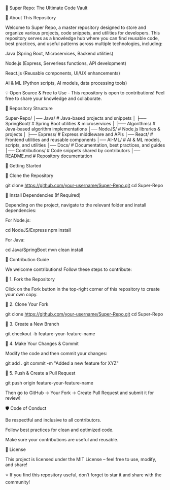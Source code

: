 📌 Super Repo: The Ultimate Code Vault

📖 About This Repository

Welcome to Super Repo, a master repository designed to store and organize various projects, code snippets, and utilities for developers. This repository serves as a knowledge hub where you can find reusable code, best practices, and useful patterns across multiple technologies, including:

Java (Spring Boot, Microservices, Backend utilities)

Node.js (Express, Serverless functions, API development)

React.js (Reusable components, UI/UX enhancements)

AI & ML (Python scripts, AI models, data processing tools)

💡 Open Source & Free to Use - This repository is open to contributions! Feel free to share your knowledge and collaborate.

📂 Repository Structure

Super-Repo/
│── Java/                 # Java-based projects and snippets
│   ├── SpringBoot/       # Spring Boot utilities & microservices
│   ├── Algorithms/       # Java-based algorithm implementations
│── NodeJS/               # Node.js libraries & projects
│   ├── Express/          # Express middleware and APIs
│── React/                # Frontend utilities and reusable components
│── AI-ML/                # AI & ML models, scripts, and utilities
│── Docs/                 # Documentation, best practices, and guides
│── Contributions/        # Code snippets shared by contributors
│── README.md             # Repository documentation

🚀 Getting Started

🔹 Clone the Repository

git clone https://github.com/your-username/Super-Repo.git
cd Super-Repo

🔹 Install Dependencies (If Required)

Depending on the project, navigate to the relevant folder and install dependencies:

For Node.js:

cd NodeJS/Express
npm install

For Java:

cd Java/SpringBoot
mvn clean install

🤝 Contribution Guide

We welcome contributions! Follow these steps to contribute:

🔹 1. Fork the Repository

Click on the Fork button in the top-right corner of this repository to create your own copy.

🔹 2. Clone Your Fork

git clone https://github.com/your-username/Super-Repo.git
cd Super-Repo

🔹 3. Create a New Branch

git checkout -b feature-your-feature-name

🔹 4. Make Your Changes & Commit

Modify the code and then commit your changes:

git add .
git commit -m "Added a new feature for XYZ"

🔹 5. Push & Create a Pull Request

git push origin feature-your-feature-name

Then go to GitHub → Your Fork → Create Pull Request and submit it for review!

🛡️ Code of Conduct

Be respectful and inclusive to all contributors.

Follow best practices for clean and optimized code.

Make sure your contributions are useful and reusable.

📜 License

This project is licensed under the MIT License – feel free to use, modify, and share!

⭐ If you find this repository useful, don’t forget to star it and share with the community!
